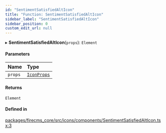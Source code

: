 ```yaml
---
id: "SentimentSatisfiedAltIcon"
title: "Function: SentimentSatisfiedAltIcon"
sidebar_label: "SentimentSatisfiedAltIcon"
sidebar_position: 0
custom_edit_url: null
---
```


▸ **SentimentSatisfiedAltIcon**(`props`): `Element`

#### Parameters

| Name | Type |
| :------ | :------ |
| `props` | [`IconProps`](../types/IconProps.md) |

#### Returns

`Element`

#### Defined in

[packages/firecms_core/src/icons/components/SentimentSatisfiedAltIcon.tsx:3](https://github.com/FireCMSco/firecms/blob/d45f3739/packages/firecms_core/src/icons/components/SentimentSatisfiedAltIcon.tsx#L3)
